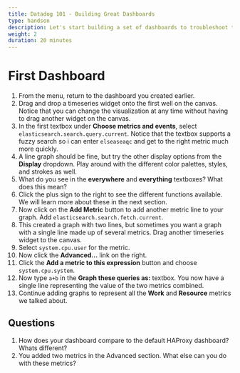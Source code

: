 ```yaml
---
title: Datadog 101 - Building Great Dashboards
type: handson
description: Let's start building a set of dashboards to troubleshoot the test environment
weight: 2
duration: 20 minutes
---
```

# First Dashboard

1.  From the menu, return to the dashboard you created earlier.
1.  Drag and drop a timeseries widget onto the first well on the canvas. Notice that you can change the visualization at any time without having to drag another widget on the canvas.
1.  In the first textbox under **Choose metrics and events**, select `elasticsearch.search.query.current`. Notice that the textbox supports a fuzzy search so i can enter `elseaseaqc` and get to the right metric much more quickly.
1.  A line graph should be fine, but try the other display options from the **Display** dropdown. Play around with the different color palettes, styles, and strokes as well.
1.  What do you see in the **everywhere** and **everything** textboxes? What does this mean?
1.  Click the plus sign to the right to see the different functions available. We will learn more about these in the next section.
1.  Now click on the **Add Metric** button to add another metric line to your graph. Add `elasticsearch.search.fetch.current`.
1.  This created a graph with two lines, but sometimes you want a graph with a single line made up of several metrics. Drag another timeseries widget to the canvas.
1.  Select `system.cpu.user` for the metric.
1.  Now click the **Advanced...** link on the right.
1.  Click the **Add a metric to this expression** button and choose `system.cpu.system`.
1.  Now type `a+b` in the **Graph these queries as:** textbox. You now have a single line representing the value of the two metrics combined.
1.  Continue adding graphs to represent all the **Work** and **Resource** metrics we talked about.

## Questions

1.  How does your dashboard compare to the default HAProxy dashboard? Whats different?
1.  You added two metrics in the Advanced section. What else can you do with these metrics?


